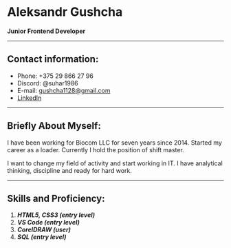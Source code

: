 # Aleksandr Gushcha
**Junior Frontend Developer**
*******
## Contact information:
+ Phone: +375 29 866 27 96
+ Discord: @suhar1986
+ E-mail: gushcha1128@gmail.com
+ [LinkedIn](https://by.linkedin.com/in/%D0%B0%D0%BB%D0%B5%D0%BA%D1%81%D0%B0%D0%BD%D0%B4%D1%80-%D0%B3%D1%83%D1%89%D0%B0-4b6a45138)
********
## Briefly About Myself:
I have been working for Biocom LLC for seven years since 2014. Started my career as a loader. Currently I hold the position of shift master.

I want to change my field of activity and start working in IT. I have analytical thinking, discipline and ready for hard work. 
*******
## Skills and Proficiency:
1.	***HTML5, CSS3 (entry level)***
2.	***VS Code (entry level)***
3.	***CorelDRAW (user)***
4.	***SQL (entry level)***
